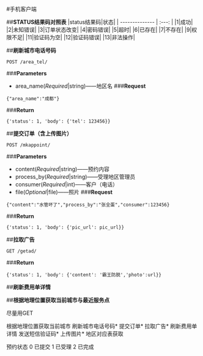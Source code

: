 #手机客户端

##**STATUS结果码对照表**
|status结果码|状态|
| --------------  | :---: |
|1|成功|
|2|未知错误|
|3|订单状态改变|
|4|密码错误|
|5|超时|
|6|已存在|
|7|不存在|
|9|权限不足|
|11|验证码为空|
|12|验证码错误|
|13|非法操作|

##**刷新城市电话号码**
```
POST /area_tel/
```
###**Parameters**
*   area_name(_Required_|string)——地区名
###**Request**
```
{"area_name":"成都"}
```
###**Return**
```
{'status': 1, 'body': {'tel': 123456}}
```

##**提交订单（含上传图片）**
```
POST /mkappoint/
```
###**Parameters**
*   content(_Required_|string)——预约内容
*   process_by(_Required_|string)——受理地区管理员
*   consumer(_Required_|int)——客户（电话）
*   file(_Optional_|file)——照片
###**Request**
```
{"content":"水管坏了","process_by":"张全蛋","consumer":123456}
```
###**Return**
```
{'status': 1, 'body': {'pic_url': pic_url}}
```

##**拉取广告**
```
GET /getad/
```
###**Return**
```
{'status': 1, 'body': {'content': '霸王防脱','photo':url}}
```


##**刷新费用单详情**




##**根据地理位置获取当前城市与最近服务点**

尽量用GET

根据地理位置获取当前城市
刷新城市电话号码*
提交订单*
拉取广告*
刷新费用单详情
发送短信验证码*
上传图片*
地区对应表获取

预约状态
0   已提交
1   已受理
2   已完成
